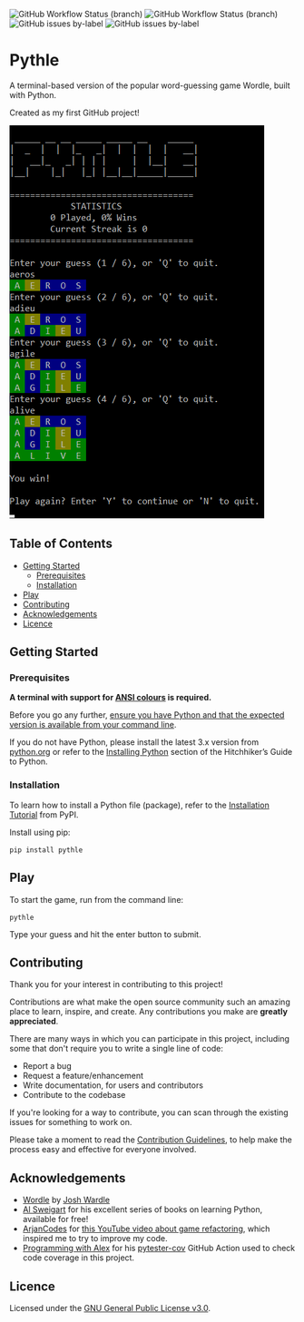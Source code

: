 ![GitHub Workflow Status (branch)](https://img.shields.io/github/workflow/status/TomJGooding/pythle/Python%20application/main?label=coverage)
![GitHub Workflow Status (branch)](https://img.shields.io/github/workflow/status/TomJGooding/pythle/pytester-cov/main?label=coverage)
![GitHub issues by-label](https://img.shields.io/github/issues/TomJGooding/pythle/bug?label=bug%20reports)
![GitHub issues by-label](https://img.shields.io/github/issues/TomJGooding/pythle/enhancement?label=feature%20requests)

# Pythle

A terminal-based version of the popular word-guessing game Wordle, built with Python.

Created as my first GitHub project!

![screenshot](assets/images/pythle-screenshot.png)

## Table of Contents

- [Getting Started](#getting-started)
  - [Prerequisites](#prerequisites)
  - [Installation](#installation)
- [Play](#play)
- [Contributing](#contributing)
- [Acknowledgements](#acknowledgements)
- [Licence](#licence)

## Getting Started

### Prerequisites

**A terminal with support for [ANSI colours](https://en.wikipedia.org/wiki/ANSI_escape_code#Colors) is required.**

Before you go any further, [ensure you have Python and that the expected version is available from your command line](https://packaging.python.org/en/latest/tutorials/installing-packages/#ensure-you-can-run-python-from-the-command-line).

If you do not have Python, please install the latest 3.x version from [python.org](https://www.python.org/) or refer to the [Installing Python](https://docs.python-guide.org/starting/installation/#installation) section of the Hitchhiker’s Guide to Python.

### Installation

To learn how to install a Python file (package), refer to the [Installation Tutorial](https://packaging.python.org/en/latest/tutorials/installing-packages/) from PyPI.

Install using pip:

```
pip install pythle
```

## Play

To start the game, run from the command line:

```
pythle
```

Type your guess and hit the enter button to submit.

## Contributing

Thank you for your interest in contributing to this project!

Contributions are what make the open source community such an amazing place to learn, inspire, and create. Any contributions you make are **greatly appreciated**.

There are many ways in which you can participate in this project, including some that don't require you to write a single line of code:

- Report a bug
- Request a feature/enhancement
- Write documentation, for users and contributors
- Contribute to the codebase

If you're looking for a way to contribute, you can scan through the existing issues for something to work on.

Please take a moment to read the [Contribution Guidelines](CONTRIBUTING.md), to help make the process easy and effective for everyone involved.

## Acknowledgements

<!---
If you used any third-party assets that require attribution, list the creators with links to their primary web presence in this section.

If you followed tutorials, include links to those here as well.
-->

- [Wordle](https://www.nytimes.com/games/wordle/index.html) by [Josh Wardle](https://www.powerlanguage.co.uk/)
- [Al Sweigart](https://inventwithpython.com/) for his excellent series of books on learning Python, available for free!
- [ArjanCodes](https://www.youtube.com/channel/UCVhQ2NnY5Rskt6UjCUkJ_DA) for [this YouTube video about game refactoring](https://www.youtube.com/watch?v=Cs9aDesDORc), which inspired me to try to improve my code.
- [Programming with Alex](https://www.youtube.com/channel/UCTebDgj-GzOh3zo9Xf1vO4A/) for his [pytester-cov](https://github.com/marketplace/actions/pytester-cov) GitHub Action used to check code coverage in this project.

## Licence

Licensed under the [GNU General Public License v3.0](LICENSE).
